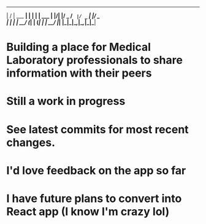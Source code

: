 
  __  __          _     _ _      
 |  \/  | ___  __| | __| | | ___ 
 | |\/| |/ _ \/ _` |/ _` | |/ _ \
 | |  | |  __/ (_| | (_| | |  __/
 |_|  |_|\___|\__,_|\__,_|_|\___|
                                 
                                                   

# Building a place for Medical Laboratory professionals to share information with their peers

# Still a work in progress

# See latest commits for most recent changes.

# I'd love feedback on the app so far
# I have future plans to convert into React app (I know I'm crazy lol)

